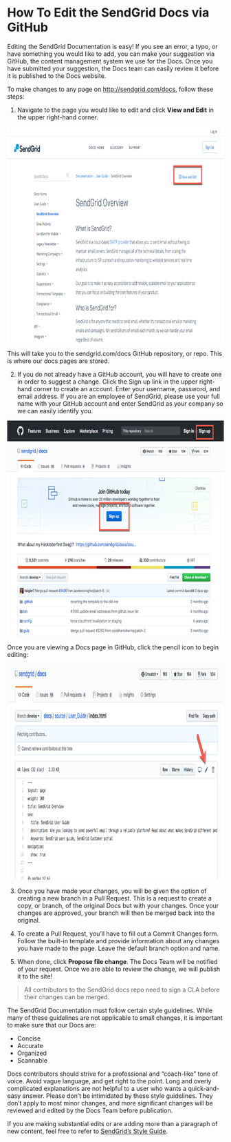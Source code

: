 # How To Edit the SendGrid Docs via GitHub

Editing the SendGrid Documentation is easy!
If you see an error, a typo, or have something you would like to add, you can make your suggestion via GitHub, the content management system we use for the Docs. Once you have submitted your suggestion, the Docs team can easily review it before it is published to the Docs website.

To make changes to any page on http://sendgrid.com/docs, follow these steps:

1. Navigate to the page you would like to edit and click **View and Edit** in the upper right-hand corner.

<img src="https://github.com/sendgrid/docs/blob/develop/source/img/docs_view_and_edit.png" width="800" height="500">

This will take you to the sendgrid.com/docs GitHub repository, or repo. This is where our docs pages are stored.

2. If you do not already have a GitHub account, you will have to create one in order to suggest a change. Click the Sign up link in the upper right-hand corner to create an account. Enter your username, password, and email address. If you are an employee of SendGrid, please use your full name with your GitHub account and enter SendGrid as your company so we can easily identify you.  

<img src="https://github.com/sendgrid/docs/blob/develop/source/img/docs_signup.png" width="800" height="500">

Once you are viewing a Docs page in GitHub, click the pencil icon to begin editing:

<img src="https://github.com/sendgrid/docs/blob/develop/source/img/docs_edit_github.png" width="800" height="500">

3. Once you have made your changes, you will be given the option of creating a new branch in a Pull Request. This is a request to create a copy, or branch, of the original Docs but with your changes. Once your changes are approved, your branch will then be merged back into the original. 


4. To create a Pull Request, you’ll have to fill out a Commit Changes form. Follow the built-in template and provide information about any changes you have made to the page. Leave the default branch option and name.


5. When done, click **Propose file change**. The Docs Team will be notified of your request. Once we are able to review the change, we will publish it to the site!


> All contributors to the SendGrid docs repo need to sign a CLA before their changes can be merged. 

The SendGrid Documentation must follow certain style guidelines. While many of these guidelines are not applicable to small changes, it is important to make sure that our Docs are:

* Concise
* Accurate
* Organized
* Scannable

Docs contributors should strive for a professional and “coach-like” tone of voice. Avoid vague language, and get right to the point. Long and overly complicated explanations are not helpful to a user who wants a quick-and-easy answer. Please don’t be intimidated by these style guidelines. They don’t apply to most minor changes, and more significant changes will be reviewed and edited by the Docs Team before publication.

If you are making substantial edits or are adding more than a paragraph of new content, feel free to refer to [SendGrid’s Style Guide](https://github.com/sendgrid/docs/blob/develop/styleguide.md).

